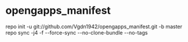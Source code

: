 # opengapps_manifest

repo init -u git://github.com/Vgdn1942/opengapps_manifest.git -b master
repo sync -j4 -f --force-sync --no-clone-bundle --no-tags
